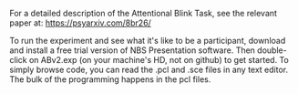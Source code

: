 For a detailed description of the Attentional Blink Task, see the relevant paper at:
https://psyarxiv.com/8br26/

To run the experiment and see what it's like to be a participant, download
and install a free trial version of NBS Presentation software. 
Then double-click on ABv2.exp (on your machine's HD, not on github) to get started. 
To simply browse code, you can read the .pcl and .sce files in any text editor. 
The bulk of the programming happens in the pcl files. 
